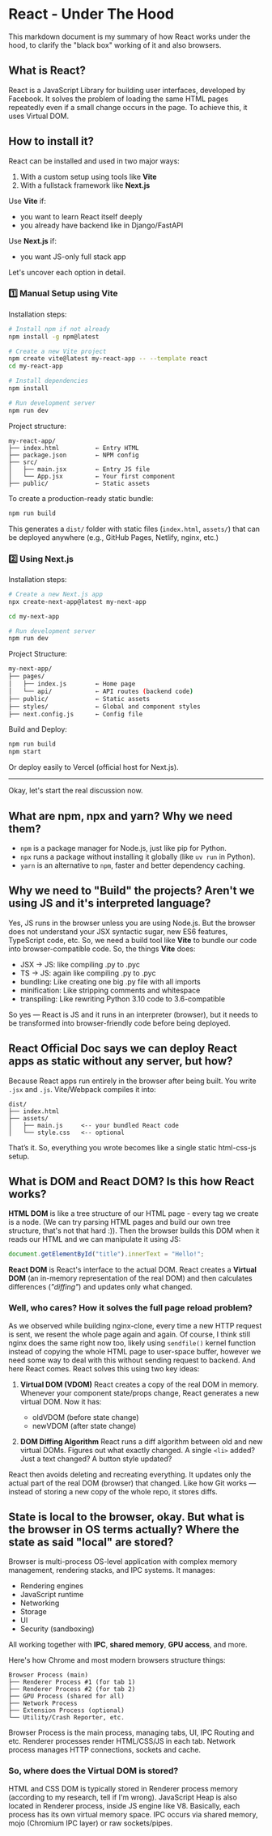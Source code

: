 # React - Under The Hood

This markdown document is my summary of how React works under the hood, to clarify the "black box" working of it and also browsers. 

## What is React?
React is a JavaScript Library for building user interfaces, developed by Facebook. It solves the problem of loading the same HTML pages repeatedly even if a small change occurs in the page. To achieve this, it uses Virtual DOM.

## How to install it?
React can be installed and used in two major ways:
1. With a custom setup using tools like **Vite**
2. With a fullstack framework like **Next.js**

Use **Vite** if:
- you want to learn React itself deeply
- you already have backend like in Django/FastAPI

Use **Next.js** if:
- you want JS-only full stack app

Let's uncover each option in detail.

### 1️⃣ Manual Setup using Vite
Installation steps:
```bash
# Install npm if not already
npm install -g npm@latest

# Create a new Vite project
npm create vite@latest my-react-app -- --template react
cd my-react-app

# Install dependencies
npm install

# Run development server
npm run dev
```
Project structure:
```
my-react-app/
├── index.html          ← Entry HTML
├── package.json        ← NPM config
├── src/
│   ├── main.jsx        ← Entry JS file
│   └── App.jsx         ← Your first component
├── public/             ← Static assets
```
To create a production-ready static bundle:
```bash
npm run build
```
This generates a `dist/` folder with static files (`index.html`, `assets/`) that can be deployed anywhere (e.g., GitHub Pages, Netlify, nginx, etc.)

### 2️⃣ Using Next.js
Installation steps:
```bash
# Create a new Next.js app
npx create-next-app@latest my-next-app

cd my-next-app

# Run development server
npm run dev

```
Project Structure:
```bash
my-next-app/
├── pages/
│   ├── index.js        ← Home page
│   └── api/            ← API routes (backend code)
├── public/             ← Static assets
├── styles/             ← Global and component styles
├── next.config.js      ← Config file
```
Build and Deploy:
```bash
npm run build
npm start
```
Or deploy easily to Vercel (official host for Next.js).

---

Okay, let's start the real discussion now.

## What are npm, npx and yarn? Why we need them?
- `npm` is a package manager for Node.js, just like pip for Python. 
- `npx` runs a package without installing it globally (like `uv run` in Python).
- `yarn` is an alternative to `npm`, faster and better dependency caching.

## Why we need to "Build" the projects? Aren't we using JS and it's interpreted language?
Yes, JS runs in the browser unless you are using Node.js. But the browser does not understand your JSX syntactic sugar, new ES6 features, TypeScript code, etc. So, we need a build tool like **Vite** to bundle our code into browser-compatible code. So, the things **Vite** does:
- JSX -> JS: like compiling .py to .pyc
- TS -> JS: again like compiling .py to .pyc
- bundling: Like creating one big .py file with all imports
- minification: Like stripping comments and whitespace
- transpiling: Like rewriting Python 3.10 code to 3.6-compatible

So yes — React is JS and it runs in an interpreter (browser), but it needs to be transformed into browser-friendly code before being deployed.

## React Official Doc says we can deploy React apps as static without any server, but how?
Because React apps run entirely in the browser after being built. You write `.jsx` and `.js`. Vite/Webpack compiles it into:
```
dist/
├── index.html
├── assets/
│   ├── main.js     <-- your bundled React code
│   └── style.css   <-- optional
```
That’s it. So, everything you wrote becomes like a single static html-css-js setup.

## What is DOM and React DOM? Is this how React works?
**HTML DOM** is like a tree structure of our HTML page - every tag we create is a node. (We can try parsing HTML pages and build our own tree structure, that's not that hard :)). Then the browser builds this DOM when it reads our HTML and we can manipulate it using JS:
```js
document.getElementById("title").innerText = "Hello!";
```

**React DOM** is React's interface to the actual DOM. React creates a **Virtual DOM** (an in-memory representation of the real DOM) and then calculates differences (*"diffing"*) and updates only what changed.

### Well, who cares? How it solves the full page reload problem?
As we observed while building nginx-clone, every time a new HTTP request is sent, we resent the whole page again and again. Of course, I think still nginx does the same right now too, likely using `sendfile()` kernel function instead of copying the whole HTML page to user-space buffer, however we need some way to deal with this without sending request to backend. And here React comes.
React solves this using two key ideas:
1. **Virtual DOM (VDOM)**
React creates a copy of the real DOM in memory. Whenever your component state/props change, React generates a new virtual DOM. Now it has:
    - oldVDOM (before state change)
    - newVDOM (after state change)

2. **DOM Diffing Algorithm**
React runs a diff algorithm between old and new virtual DOMs. Figures out what exactly changed. A single `<li>` added? Just a text changed? A button style updated?

React then avoids deleting and recreating everything. It updates only the actual part of the real DOM (browser) that changed. Like how Git works — instead of storing a new copy of the whole repo, it stores diffs.

## State is local to the browser, okay. But what is the browser in OS terms actually? Where the state as said "local" are stored?
Browser is multi-process OS-level application with complex memory management, rendering stacks, and IPC systems. It manages:
- Rendering engines
- JavaScript runtime
- Networking
- Storage
- UI
- Security (sandboxing)

All working together with **IPC**, **shared memory**, **GPU access**, and more.

Here's how Chrome and most modern browsers structure things:
```
Browser Process (main)
├── Renderer Process #1 (for tab 1)
├── Renderer Process #2 (for tab 2)
├── GPU Process (shared for all)
├── Network Process
├── Extension Process (optional)
└── Utility/Crash Reporter, etc.
```
Browser Process is the main process, managing tabs, UI, IPC Routing and etc. Renderer processes render HTML/CSS/JS in each tab. Network process manages HTTP connections, sockets and cache. 

### So, where does the Virtual DOM is stored?
HTML and CSS DOM is typically stored in Renderer process memory (according to my research, tell if I'm wrong). JavaScript Heap is also located in Renderer process, inside JS engine like V8. Basically, each process has its own virtual memory space. IPC occurs via shared memory, mojo (Chromium IPC layer) or raw sockets/pipes.